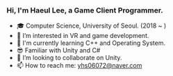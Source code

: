 ### Hi, I'm Haeul Lee, a Game Client Programmer.

- 🎓 Computer Science, University of Seoul. (2018 ~ )
- 🌱 I’m interested in VR and game development.
- 👊 I'm currently learning C++ and Operating System.
- 😎 Familiar with Unity and C#
- 💞️ I’m looking to collaborate on Unity.
- 📫 How to reach me: yhs06072@naver.com

